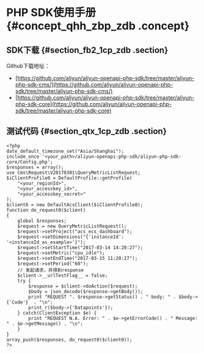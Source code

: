 # PHP SDK使用手册 {#concept_qhh_zbp_zdb .concept}

## SDK下载 {#section_fb2_1cp_zdb .section}

Github下载地址：

-   [https://github.com/aliyun/aliyun-openapi-php-sdk/tree/master/aliyun-php-sdk-cms/](https://github.com/aliyun/aliyun-openapi-php-sdk/tree/master/aliyun-php-sdk-cms/)
-   [https://github.com/aliyun/aliyun-openapi-php-sdk/tree/master/aliyun-php-sdk-core](https://github.com/aliyun/aliyun-openapi-php-sdk/tree/master/aliyun-php-sdk-core)

## 测试代码 {#section_qtx_1cp_zdb .section}

```
<?php
date_default_timezone_set("Asia/Shanghai");
include_once '<your_path>/aliyun-openapi-php-sdk/aliyun-php-sdk-core/Config.php';
$responses = array();
use Cms\Request\V20170301\QueryMetricListRequest;
$iClientProfile0 = DefaultProfile::getProfile(
    "<your_regionId>", 
    "<your_accesskey_id>", 
    "<your_accesskey_secret>"
);
$client0 = new DefaultAcsClient($iClientProfile0);
function do_request0($client)
{
    global $responses;
    $request = new QueryMetricListRequest();
    $request->setProject("acs_ecs_dashboard");
    $request->setDimensions("{'instanceId': '<instanceId_as_example>'}");
    $request->setStartTime("2017-03-14 14:20:27");
    $request->setMetric("cpu_idle");
    $request->setEndTime("2017-03-15 11:20:27");
    $request->setPeriod("60");
    // 发起请求，并得到response
    $client->__urlTestFlag__ = false;
    try {
        $response = $client->doAction($request);
        $body = json_decode($response->getBody());
        print "REQUEST ". $response->getStatus() . " body: " . $body->{'Code'}  . "\n";
        print_r($body->{'Datapoints'}); 
    } catch(ClientException $e) {
        print "REQUEST N.A. Error: " . $e->getErrorCode() . " Message: " . $e->getMessage() . "\n";
    }  
}
array_push($responses, do_request0($client0));
?>
```

